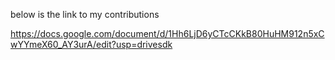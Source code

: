 below is the link to my contributions

https://docs.google.com/document/d/1Hh6LjD6yCTcCKkB80HuHM912n5xCwYYmeX60_AY3urA/edit?usp=drivesdk
